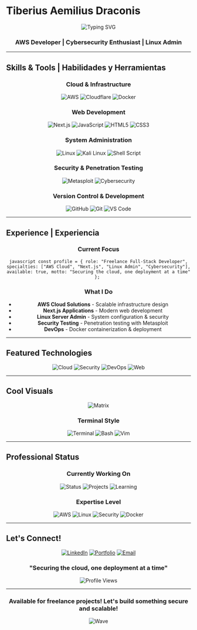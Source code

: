 ﻿#  Tiberius Aemilius Draconis

<div align="center">
  
  ![Typing SVG](https://readme-typing-svg.herokuapp.com?font=Fira+Code&size=30&duration=3000&pause=1000&color=00D9FF&center=true&vCenter=true&width=600&lines=Full+Stack+Developer;Cloud+%26+Security+Specialist;Server+Administrator;Freelancer)
  
  ###  AWS Developer |  Cybersecurity Enthusiast |  Linux Admin
  
</div>

---

##  Skills & Tools | Habilidades y Herramientas

<div align="center">

###  Cloud & Infrastructure
![AWS](https://img.shields.io/badge/AWS-FF9900?style=for-the-badge&logo=amazon-aws&logoColor=white)
![Cloudflare](https://img.shields.io/badge/Cloudflare-F38020?style=for-the-badge&logo=cloudflare&logoColor=white)
![Docker](https://img.shields.io/badge/Docker-2496ED?style=for-the-badge&logo=docker&logoColor=white)

###  Web Development
![Next.js](https://img.shields.io/badge/Next.js-000000?style=for-the-badge&logo=next.js&logoColor=white)
![JavaScript](https://img.shields.io/badge/JavaScript-F7DF1E?style=for-the-badge&logo=javascript&logoColor=black)
![HTML5](https://img.shields.io/badge/HTML5-E34F26?style=for-the-badge&logo=html5&logoColor=white)
![CSS3](https://img.shields.io/badge/CSS3-1572B6?style=for-the-badge&logo=css3&logoColor=white)

###  System Administration
![Linux](https://img.shields.io/badge/Linux-FCC624?style=for-the-badge&logo=linux&logoColor=black)
![Kali Linux](https://img.shields.io/badge/Kali_Linux-557C94?style=for-the-badge&logo=kali-linux&logoColor=white)
![Shell Script](https://img.shields.io/badge/Shell_Script-121011?style=for-the-badge&logo=gnu-bash&logoColor=white)

###  Security & Penetration Testing
![Metasploit](https://img.shields.io/badge/Metasploit-ED1C24?style=for-the-badge&logo=metasploit&logoColor=white)
![Cybersecurity](https://img.shields.io/badge/Cybersecurity-000000?style=for-the-badge&logo=hack-the-box&logoColor=white)

###  Version Control & Development
![GitHub](https://img.shields.io/badge/GitHub-181717?style=for-the-badge&logo=github&logoColor=white)
![Git](https://img.shields.io/badge/Git-F05032?style=for-the-badge&logo=git&logoColor=white)
![VS Code](https://img.shields.io/badge/VS_Code-007ACC?style=for-the-badge&logo=visual-studio-code&logoColor=white)

</div>

---

##  Experience | Experiencia

<div align="center">

###  Current Focus
`javascript
const profile = {
    role: "Freelance Full-Stack Developer",
    specialties: ["AWS Cloud", "Next.js", "Linux Admin", "Cybersecurity"],
    available: true,
    motto: "Securing the cloud, one deployment at a time"
};
`

###  What I Do
-  **AWS Cloud Solutions** - Scalable infrastructure design
-  **Next.js Applications** - Modern web development
-  **Linux Server Admin** - System configuration & security
-  **Security Testing** - Penetration testing with Metasploit
-  **DevOps** - Docker containerization & deployment

</div>

---

##  Featured Technologies

<div align="center">
  
  ![Cloud](https://img.shields.io/badge/Cloud-Computing-blue?style=flat-square&logo=amazon-aws)
  ![Security](https://img.shields.io/badge/Cyber-Security-red?style=flat-square&logo=hack-the-box)
  ![DevOps](https://img.shields.io/badge/Dev-Ops-green?style=flat-square&logo=docker)
  ![Web](https://img.shields.io/badge/Web-Development-yellow?style=flat-square&logo=javascript)
  
</div>

---

##  Cool Visuals

<div align="center">
  
  ![Matrix](https://readme-typing-svg.herokuapp.com?font=Courier&size=16&duration=1000&pause=500&color=00FF00&background=000000&center=true&vCenter=true&multiline=true&width=600&height=150&lines=root%40kali%3A~%23+nmap+-sV+target.com;Starting+Nmap+scan...;Host+is+up+(0.043s+latency);PORT++++STATE+SERVICE+VERSION;22%2Ftcp++open++ssh++++OpenSSH+8.2;80%2Ftcp++open++http+++nginx+1.18;443%2Ftcp+open++https++nginx+1.18;Scan+complete!+%F0%9F%94%90)
  
</div>

<div align="center">
  
  ###  Terminal Style
  ![Terminal](https://img.shields.io/badge/Terminal-Mastery-black?style=for-the-badge&logo=gnome-terminal&logoColor=white)
  ![Bash](https://img.shields.io/badge/Bash-Scripting-4EAA25?style=for-the-badge&logo=gnu-bash&logoColor=white)
  ![Vim](https://img.shields.io/badge/VIM-%2311AB00.svg?style=for-the-badge&logo=vim&logoColor=white)
  
</div>

---

##  Professional Status

<div align="center">

###  Currently Working On
![Status](https://img.shields.io/badge/Status-Available_for_Freelance-brightgreen?style=for-the-badge)
![Projects](https://img.shields.io/badge/Focus-Cloud_Security-blue?style=for-the-badge)
![Learning](https://img.shields.io/badge/Learning-Advanced_AWS-orange?style=for-the-badge)

###  Expertise Level
![AWS](https://img.shields.io/badge/AWS-Intermediate-FF9900?style=for-the-badge)
![Linux](https://img.shields.io/badge/Linux-Advanced-FCC624?style=for-the-badge)
![Security](https://img.shields.io/badge/Security-Intermediate-red?style=for-the-badge)
![Docker](https://img.shields.io/badge/Docker-Intermediate-2496ED?style=for-the-badge)

</div>

---

##  Let's Connect!

<div align="center">
  
  [![LinkedIn](https://img.shields.io/badge/LinkedIn-Connect-0077B5?style=for-the-badge&logo=linkedin&logoColor=white)](https://linkedin.com/in/your-profile)
  [![Portfolio](https://img.shields.io/badge/Portfolio-Visit-FF5722?style=for-the-badge&logo=todoist&logoColor=white)](https://your-portfolio.com)
  [![Email](https://img.shields.io/badge/Email-Contact-D14836?style=for-the-badge&logo=gmail&logoColor=white)](mailto:your-email@example.com)
  
  ###  "Securing the cloud, one deployment at a time" 
  
  ![Profile Views](https://komarev.com/ghpvc/?username=Tiberius-Aemilius-Draconis&color=brightgreen&style=for-the-badge)
  
</div>

---

<div align="center">
  
  ###  Available for freelance projects! Let's build something secure and scalable! 
  
  ![Wave](https://capsule-render.vercel.app/api?type=waving&color=gradient&height=100&section=footer)
  
</div>
